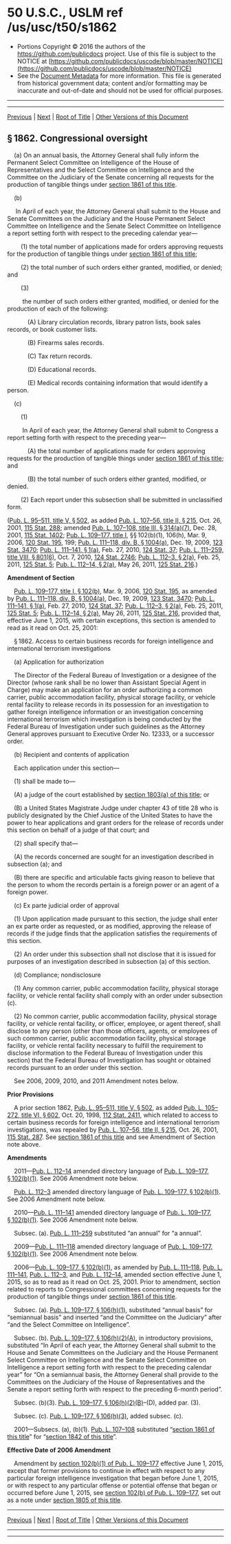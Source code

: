 ---
---

# 50 U.S.C., USLM ref /us/usc/t50/s1862

* Portions Copyright © 2016 the authors of the https://github.com/publicdocs project.
  Use of this file is subject to the NOTICE at [https://github.com/publicdocs/uscode/blob/master/NOTICE](https://github.com/publicdocs/uscode/blob/master/NOTICE)
* See the [Document Metadata](././../../../../..//README.md) for more information.
  This file is generated from historical government data; content and/or formatting may be inaccurate and out-of-date and should not be used for official purposes.

----------
----------

[Previous](./../../../../..//us/usc/t50/ch36/schIV/m__us_usc_t50_s1861.md) | [Next](./../../../../..//us/usc/t50/ch36/schIV/m__us_usc_t50_s1863.md) | [Root of Title](./../../../../../) | [Other Versions of this Document](https://publicdocs.github.io/go/links?ns=uslm&ref=%2Fus%2Fusc%2Ft50%2Fs1862)

## § 1862. Congressional oversight

    (a) On an annual basis, the Attorney General shall fully inform the Permanent Select Committee on Intelligence of the House of Representatives and the Select Committee on Intelligence and the Committee on the Judiciary of the Senate concerning all requests for the production of tangible things under [section 1861 of this title][/us/usc/t50/s1861].

    (b)

     In April of each year, the Attorney General shall submit to the House and Senate Committees on the Judiciary and the House Permanent Select Committee on Intelligence and the Senate Select Committee on Intelligence a report setting forth with respect to the preceding calendar year—

        (1) the total number of applications made for orders approving requests for the production of tangible things under [section 1861 of this title][/us/usc/t50/s1861];

        (2) the total number of such orders either granted, modified, or denied; and

        (3)

         the number of such orders either granted, modified, or denied for the production of each of the following:

            (A) Library circulation records, library patron lists, book sales records, or book customer lists.

            (B) Firearms sales records.

            (C) Tax return records.

            (D) Educational records.

            (E) Medical records containing information that would identify a person.

    (c)

        (1)

         In April of each year, the Attorney General shall submit to Congress a report setting forth with respect to the preceding year—

            (A) the total number of applications made for orders approving requests for the production of tangible things under [section 1861 of this title][/us/usc/t50/s1861]; and

            (B) the total number of such orders either granted, modified, or denied.

        (2) Each report under this subsection shall be submitted in unclassified form.

([Pub. L. 95–511, title V, § 502][/us/pl/95/511/s502], as added [Pub. L. 107–56, title II, § 215][/us/pl/107/56/s215], Oct. 26, 2001, [115 Stat. 288][/us/stat/115/288]; amended [Pub. L. 107–108, title III, § 314(a)(7)][/us/pl/107/108/s314/a/7], Dec. 28, 2001, [115 Stat. 1402][/us/stat/115/1402]; [Pub. L. 109–177, title I][/us/pl/109/177], §§ 102(b)(1), 106(h), Mar. 9, 2006, [120 Stat. 195][/us/stat/120/195], 199; [Pub. L. 111–118, div. B, § 1004(a)][/us/pl/111/118/s1004/a], Dec. 19, 2009, [123 Stat. 3470][/us/stat/123/3470]; [Pub. L. 111–141, § 1(a)][/us/pl/111/141/s1/a], Feb. 27, 2010, [124 Stat. 37][/us/stat/124/37]; [Pub. L. 111–259, title VIII, § 801(6)][/us/pl/111/259/s801/6], Oct. 7, 2010, [124 Stat. 2746][/us/stat/124/2746]; [Pub. L. 112–3, § 2(a)][/us/pl/112/3/s2/a], Feb. 25, 2011, [125 Stat. 5][/us/stat/125/5]; [Pub. L. 112–14, § 2(a)][/us/pl/112/14/s2/a], May 26, 2011, [125 Stat. 216][/us/stat/125/216].)

 __Amendment of Section__ 

    [Pub. L. 109–177, title I, § 102(b)][/us/pl/109/177/s102/b], Mar. 9, 2006, [120 Stat. 195][/us/stat/120/195], as amended by [Pub. L. 111–118, div. B, § 1004(a)][/us/pl/111/118/s1004/a], Dec. 19, 2009, [123 Stat. 3470][/us/stat/123/3470]; [Pub. L. 111–141, § 1(a)][/us/pl/111/141/s1/a], Feb. 27, 2010, [124 Stat. 37][/us/stat/124/37]; [Pub. L. 112–3, § 2(a)][/us/pl/112/3/s2/a], Feb. 25, 2011, [125 Stat. 5][/us/stat/125/5]; [Pub. L. 112–14, § 2(a)][/us/pl/112/14/s2/a], May 26, 2011, [125 Stat. 216][/us/stat/125/216], provided that, effective June 1, 2015, with certain exceptions, this section is amended to read as it read on Oct. 25, 2001:

    § 1862. Access to certain business records for foreign intelligence and international terrorism investigations

    (a) Application for authorization

    The Director of the Federal Bureau of Investigation or a designee of the Director (whose rank shall be no lower than Assistant Special Agent in Charge) may make an application for an order authorizing a common carrier, public accommodation facility, physical storage facility, or vehicle rental facility to release records in its possession for an investigation to gather foreign intelligence information or an investigation concerning international terrorism which investigation is being conducted by the Federal Bureau of Investigation under such guidelines as the Attorney General approves pursuant to Executive Order No. 12333, or a successor order.

    (b) Recipient and contents of application

    Each application under this section—

    (1) shall be made to—

    (A) a judge of the court established by [section 1803(a) of this title][/us/usc/t50/s1803/a]; or

    (B) a United States Magistrate Judge under chapter 43 of title 28 who is publicly designated by the Chief Justice of the United States to have the power to hear applications and grant orders for the release of records under this section on behalf of a judge of that court; and

    (2) shall specify that—

    (A) the records concerned are sought for an investigation described in subsection (a); and

    (B) there are specific and articulable facts giving reason to believe that the person to whom the records pertain is a foreign power or an agent of a foreign power.

    (c) Ex parte judicial order of approval

    (1) Upon application made pursuant to this section, the judge shall enter an ex parte order as requested, or as modified, approving the release of records if the judge finds that the application satisfies the requirements of this section.

    (2) An order under this subsection shall not disclose that it is issued for purposes of an investigation described in subsection (a) of this section.

    (d) Compliance; nondisclosure

    (1) Any common carrier, public accommodation facility, physical storage facility, or vehicle rental facility shall comply with an order under subsection (c).

    (2) No common carrier, public accommodation facility, physical storage facility, or vehicle rental facility, or officer, employee, or agent thereof, shall disclose to any person (other than those officers, agents, or employees of such common carrier, public accommodation facility, physical storage facility, or vehicle rental facility necessary to fulfill the requirement to disclose information to the Federal Bureau of Investigation under this section) that the Federal Bureau of Investigation has sought or obtained records pursuant to an order under this section.

    See 2006, 2009, 2010, and 2011 Amendment notes below.

 __Prior Provisions__ 

    A prior section 1862, [Pub. L. 95–511, title V, § 502][/us/pl/95/511/s502], as added [Pub. L. 105–272, title VI, § 602][/us/pl/105/272/s602], Oct. 20, 1998, [112 Stat. 2411][/us/stat/112/2411], which related to access to certain business records for foreign intelligence and international terrorism investigations, was repealed by [Pub. L. 107–56, title II, § 215][/us/pl/107/56/s215], Oct. 26, 2001, [115 Stat. 287][/us/stat/115/287]. See [section 1861 of this title][/us/usc/t50/s1861] and see Amendment of Section note above.

 __Amendments__ 

    2011—[Pub. L. 112–14][/us/pl/112/14] amended directory language of [Pub. L. 109–177, § 102(b)(1)][/us/pl/109/177/s102/b/1]. See 2006 Amendment note below.

    [Pub. L. 112–3][/us/pl/112/3] amended directory language of [Pub. L. 109–177, § 102(b)(1)][/us/pl/109/177/s102/b/1]. See 2006 Amendment note below.

    2010—[Pub. L. 111–141][/us/pl/111/141] amended directory language of [Pub. L. 109–177, § 102(b)(1)][/us/pl/109/177/s102/b/1]. See 2006 Amendment note below.

    Subsec. (a). [Pub. L. 111–259][/us/pl/111/259] substituted “an annual” for “a annual”.

    2009—[Pub. L. 111–118][/us/pl/111/118] amended directory language of [Pub. L. 109–177, § 102(b)(1)][/us/pl/109/177/s102/b/1]. See 2006 Amendment note below.

    2006—[Pub. L. 109–177, § 102(b)(1)][/us/pl/109/177/s102/b/1], as amended by [Pub. L. 111–118][/us/pl/111/118], [Pub. L. 111–141][/us/pl/111/141], [Pub. L. 112–3][/us/pl/112/3], and [Pub. L. 112–14][/us/pl/112/14], amended section effective June 1, 2015, so as to read as it read on Oct. 25, 2001. Prior to amendment, section related to reports to Congressional committees concerning requests for the production of tangible things under [section 1861 of this title][/us/usc/t50/s1861].

    Subsec. (a). [Pub. L. 109–177, § 106(h)(1)][/us/pl/109/177/s106/h/1], substituted “annual basis” for “semiannual basis” and inserted “and the Committee on the Judiciary” after “and the Select Committee on Intelligence”.

    Subsec. (b). [Pub. L. 109–177, § 106(h)(2)(A)][/us/pl/109/177/s106/h/2/A], in introductory provisions, substituted “In April of each year, the Attorney General shall submit to the House and Senate Committees on the Judiciary and the House Permanent Select Committee on Intelligence and the Senate Select Committee on Intelligence a report setting forth with respect to the preceding calendar year” for “On a semiannual basis, the Attorney General shall provide to the Committees on the Judiciary of the House of Representatives and the Senate a report setting forth with respect to the preceding 6-month period”.

    Subsec. (b)(3). [Pub. L. 109–177, § 106(h)(2)(B)][/us/pl/109/177/s106/h/2/B]–(D), added par. (3).

    Subsec. (c). [Pub. L. 109–177, § 106(h)(3)][/us/pl/109/177/s106/h/3], added subsec. (c).

    2001—Subsecs. (a), (b)(1). [Pub. L. 107–108][/us/pl/107/108] substituted “[section 1861 of this title][/us/usc/t50/s1861]” for “[section 1842 of this title][/us/usc/t50/s1842]”.

 __Effective Date of 2006 Amendment__ 

    Amendment by [section 102(b)(1) of Pub. L. 109–177][/us/pl/109/177/s102/b/1] effective June 1, 2015, except that former provisions to continue in effect with respect to any particular foreign intelligence investigation that began before June 1, 2015, or with respect to any particular offense or potential offense that began or occurred before June 1, 2015, see [section 102(b) of Pub. L. 109–177][/us/pl/109/177/s102/b], set out as a note under [section 1805 of this title][/us/usc/t50/s1805].

----------

[Previous](./../../../../..//us/usc/t50/ch36/schIV/m__us_usc_t50_s1861.md) | [Next](./../../../../..//us/usc/t50/ch36/schIV/m__us_usc_t50_s1863.md) | [Root of Title](./../../../../../) | [Other Versions of this Document](https://publicdocs.github.io/go/links?ns=uslm&ref=%2Fus%2Fusc%2Ft50%2Fs1862)

----------
----------

[/us/usc/t50/s1861]: https://publicdocs.github.io/go/links?ns=uslm&ref=%2Fus%2Fusc%2Ft50%2Fs1861
[/us/usc/t50/s1861]: https://publicdocs.github.io/go/links?ns=uslm&ref=%2Fus%2Fusc%2Ft50%2Fs1861
[/us/usc/t50/s1861]: https://publicdocs.github.io/go/links?ns=uslm&ref=%2Fus%2Fusc%2Ft50%2Fs1861
[/us/pl/95/511/s502]: https://publicdocs.github.io/go/links?ns=uslm&ref=%2Fus%2Fpl%2F95%2F511%2Fs502
[/us/pl/107/56/s215]: https://publicdocs.github.io/go/links?ns=uslm&ref=%2Fus%2Fpl%2F107%2F56%2Fs215
[/us/stat/115/288]: https://publicdocs.github.io/go/links?ns=uslm&ref=%2Fus%2Fstat%2F115%2F288
[/us/pl/107/108/s314/a/7]: https://publicdocs.github.io/go/links?ns=uslm&ref=%2Fus%2Fpl%2F107%2F108%2Fs314%2Fa%2F7
[/us/stat/115/1402]: https://publicdocs.github.io/go/links?ns=uslm&ref=%2Fus%2Fstat%2F115%2F1402
[/us/pl/109/177]: https://publicdocs.github.io/go/links?ns=uslm&ref=%2Fus%2Fpl%2F109%2F177
[/us/stat/120/195]: https://publicdocs.github.io/go/links?ns=uslm&ref=%2Fus%2Fstat%2F120%2F195
[/us/pl/111/118/s1004/a]: https://publicdocs.github.io/go/links?ns=uslm&ref=%2Fus%2Fpl%2F111%2F118%2Fs1004%2Fa
[/us/stat/123/3470]: https://publicdocs.github.io/go/links?ns=uslm&ref=%2Fus%2Fstat%2F123%2F3470
[/us/pl/111/141/s1/a]: https://publicdocs.github.io/go/links?ns=uslm&ref=%2Fus%2Fpl%2F111%2F141%2Fs1%2Fa
[/us/stat/124/37]: https://publicdocs.github.io/go/links?ns=uslm&ref=%2Fus%2Fstat%2F124%2F37
[/us/pl/111/259/s801/6]: https://publicdocs.github.io/go/links?ns=uslm&ref=%2Fus%2Fpl%2F111%2F259%2Fs801%2F6
[/us/stat/124/2746]: https://publicdocs.github.io/go/links?ns=uslm&ref=%2Fus%2Fstat%2F124%2F2746
[/us/pl/112/3/s2/a]: https://publicdocs.github.io/go/links?ns=uslm&ref=%2Fus%2Fpl%2F112%2F3%2Fs2%2Fa
[/us/stat/125/5]: https://publicdocs.github.io/go/links?ns=uslm&ref=%2Fus%2Fstat%2F125%2F5
[/us/pl/112/14/s2/a]: https://publicdocs.github.io/go/links?ns=uslm&ref=%2Fus%2Fpl%2F112%2F14%2Fs2%2Fa
[/us/stat/125/216]: https://publicdocs.github.io/go/links?ns=uslm&ref=%2Fus%2Fstat%2F125%2F216
[/us/pl/109/177/s102/b]: https://publicdocs.github.io/go/links?ns=uslm&ref=%2Fus%2Fpl%2F109%2F177%2Fs102%2Fb
[/us/stat/120/195]: https://publicdocs.github.io/go/links?ns=uslm&ref=%2Fus%2Fstat%2F120%2F195
[/us/pl/111/118/s1004/a]: https://publicdocs.github.io/go/links?ns=uslm&ref=%2Fus%2Fpl%2F111%2F118%2Fs1004%2Fa
[/us/stat/123/3470]: https://publicdocs.github.io/go/links?ns=uslm&ref=%2Fus%2Fstat%2F123%2F3470
[/us/pl/111/141/s1/a]: https://publicdocs.github.io/go/links?ns=uslm&ref=%2Fus%2Fpl%2F111%2F141%2Fs1%2Fa
[/us/stat/124/37]: https://publicdocs.github.io/go/links?ns=uslm&ref=%2Fus%2Fstat%2F124%2F37
[/us/pl/112/3/s2/a]: https://publicdocs.github.io/go/links?ns=uslm&ref=%2Fus%2Fpl%2F112%2F3%2Fs2%2Fa
[/us/stat/125/5]: https://publicdocs.github.io/go/links?ns=uslm&ref=%2Fus%2Fstat%2F125%2F5
[/us/pl/112/14/s2/a]: https://publicdocs.github.io/go/links?ns=uslm&ref=%2Fus%2Fpl%2F112%2F14%2Fs2%2Fa
[/us/stat/125/216]: https://publicdocs.github.io/go/links?ns=uslm&ref=%2Fus%2Fstat%2F125%2F216
[/us/usc/t50/s1803/a]: https://publicdocs.github.io/go/links?ns=uslm&ref=%2Fus%2Fusc%2Ft50%2Fs1803%2Fa
[/us/pl/95/511/s502]: https://publicdocs.github.io/go/links?ns=uslm&ref=%2Fus%2Fpl%2F95%2F511%2Fs502
[/us/pl/105/272/s602]: https://publicdocs.github.io/go/links?ns=uslm&ref=%2Fus%2Fpl%2F105%2F272%2Fs602
[/us/stat/112/2411]: https://publicdocs.github.io/go/links?ns=uslm&ref=%2Fus%2Fstat%2F112%2F2411
[/us/pl/107/56/s215]: https://publicdocs.github.io/go/links?ns=uslm&ref=%2Fus%2Fpl%2F107%2F56%2Fs215
[/us/stat/115/287]: https://publicdocs.github.io/go/links?ns=uslm&ref=%2Fus%2Fstat%2F115%2F287
[/us/usc/t50/s1861]: https://publicdocs.github.io/go/links?ns=uslm&ref=%2Fus%2Fusc%2Ft50%2Fs1861
[/us/pl/112/14]: https://publicdocs.github.io/go/links?ns=uslm&ref=%2Fus%2Fpl%2F112%2F14
[/us/pl/109/177/s102/b/1]: https://publicdocs.github.io/go/links?ns=uslm&ref=%2Fus%2Fpl%2F109%2F177%2Fs102%2Fb%2F1
[/us/pl/112/3]: https://publicdocs.github.io/go/links?ns=uslm&ref=%2Fus%2Fpl%2F112%2F3
[/us/pl/109/177/s102/b/1]: https://publicdocs.github.io/go/links?ns=uslm&ref=%2Fus%2Fpl%2F109%2F177%2Fs102%2Fb%2F1
[/us/pl/111/141]: https://publicdocs.github.io/go/links?ns=uslm&ref=%2Fus%2Fpl%2F111%2F141
[/us/pl/109/177/s102/b/1]: https://publicdocs.github.io/go/links?ns=uslm&ref=%2Fus%2Fpl%2F109%2F177%2Fs102%2Fb%2F1
[/us/pl/111/259]: https://publicdocs.github.io/go/links?ns=uslm&ref=%2Fus%2Fpl%2F111%2F259
[/us/pl/111/118]: https://publicdocs.github.io/go/links?ns=uslm&ref=%2Fus%2Fpl%2F111%2F118
[/us/pl/109/177/s102/b/1]: https://publicdocs.github.io/go/links?ns=uslm&ref=%2Fus%2Fpl%2F109%2F177%2Fs102%2Fb%2F1
[/us/pl/109/177/s102/b/1]: https://publicdocs.github.io/go/links?ns=uslm&ref=%2Fus%2Fpl%2F109%2F177%2Fs102%2Fb%2F1
[/us/pl/111/118]: https://publicdocs.github.io/go/links?ns=uslm&ref=%2Fus%2Fpl%2F111%2F118
[/us/pl/111/141]: https://publicdocs.github.io/go/links?ns=uslm&ref=%2Fus%2Fpl%2F111%2F141
[/us/pl/112/3]: https://publicdocs.github.io/go/links?ns=uslm&ref=%2Fus%2Fpl%2F112%2F3
[/us/pl/112/14]: https://publicdocs.github.io/go/links?ns=uslm&ref=%2Fus%2Fpl%2F112%2F14
[/us/usc/t50/s1861]: https://publicdocs.github.io/go/links?ns=uslm&ref=%2Fus%2Fusc%2Ft50%2Fs1861
[/us/pl/109/177/s106/h/1]: https://publicdocs.github.io/go/links?ns=uslm&ref=%2Fus%2Fpl%2F109%2F177%2Fs106%2Fh%2F1
[/us/pl/109/177/s106/h/2/A]: https://publicdocs.github.io/go/links?ns=uslm&ref=%2Fus%2Fpl%2F109%2F177%2Fs106%2Fh%2F2%2FA
[/us/pl/109/177/s106/h/2/B]: https://publicdocs.github.io/go/links?ns=uslm&ref=%2Fus%2Fpl%2F109%2F177%2Fs106%2Fh%2F2%2FB
[/us/pl/109/177/s106/h/3]: https://publicdocs.github.io/go/links?ns=uslm&ref=%2Fus%2Fpl%2F109%2F177%2Fs106%2Fh%2F3
[/us/pl/107/108]: https://publicdocs.github.io/go/links?ns=uslm&ref=%2Fus%2Fpl%2F107%2F108
[/us/usc/t50/s1861]: https://publicdocs.github.io/go/links?ns=uslm&ref=%2Fus%2Fusc%2Ft50%2Fs1861
[/us/usc/t50/s1842]: https://publicdocs.github.io/go/links?ns=uslm&ref=%2Fus%2Fusc%2Ft50%2Fs1842
[/us/pl/109/177/s102/b/1]: https://publicdocs.github.io/go/links?ns=uslm&ref=%2Fus%2Fpl%2F109%2F177%2Fs102%2Fb%2F1
[/us/pl/109/177/s102/b]: https://publicdocs.github.io/go/links?ns=uslm&ref=%2Fus%2Fpl%2F109%2F177%2Fs102%2Fb
[/us/usc/t50/s1805]: https://publicdocs.github.io/go/links?ns=uslm&ref=%2Fus%2Fusc%2Ft50%2Fs1805


